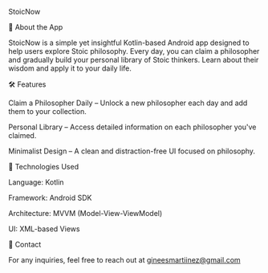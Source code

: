 StoicNow

📜 About the App

StoicNow is a simple yet insightful Kotlin-based Android app designed to help users explore Stoic philosophy. Every day, you can claim a philosopher and gradually build your personal library of Stoic thinkers. Learn about their wisdom and apply it to your daily life.

🛠 Features

Claim a Philosopher Daily – Unlock a new philosopher each day and add them to your collection.

Personal Library – Access detailed information on each philosopher you've claimed.

Minimalist Design – A clean and distraction-free UI focused on philosophy.

📲 Technologies Used

Language: Kotlin

Framework: Android SDK

Architecture: MVVM (Model-View-ViewModel)

UI: XML-based Views

📩 Contact

For any inquiries, feel free to reach out at gineesmartiinez@gmail.com
